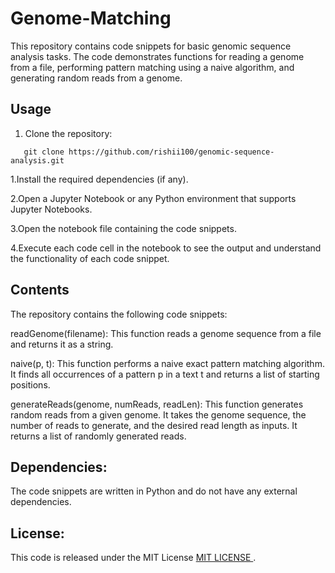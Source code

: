 # Genome-Matching
This repository contains code snippets for basic genomic sequence analysis tasks. The code demonstrates functions for reading a genome from a file, performing pattern matching using a naive algorithm, and generating random reads from a genome.

## Usage

1. Clone the repository:

```
   git clone https://github.com/rishii100/genomic-sequence-analysis.git
```
1.Install the required dependencies (if any).

2.Open a Jupyter Notebook or any Python environment that supports Jupyter Notebooks.

3.Open the notebook file containing the code snippets.

4.Execute each code cell in the notebook to see the output and understand the functionality of each code snippet.

## Contents
The repository contains the following code snippets:

readGenome(filename): This function reads a genome sequence from a file and returns it as a string.

naive(p, t): This function performs a naive exact pattern matching algorithm. It finds all occurrences of a pattern p in a text t and returns a list of starting positions.

generateReads(genome, numReads, readLen): This function generates random reads from a given genome. It takes the genome sequence, the number of reads to generate, and the desired read length as inputs. It returns a list of randomly generated reads.

## Dependencies:
The code snippets are written in Python and do not have any external dependencies.

## License:
This code is released under the MIT License  <a href="https://youtu.be/xEVL1sQNLLY"> MIT LICENSE </a>.
